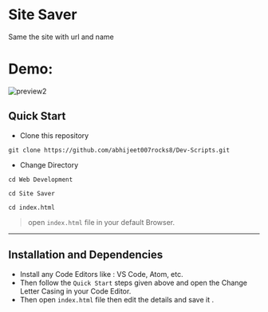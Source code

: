 # Site Saver

Same the site with url and name

# Demo:

![preview2](https://user-images.githubusercontent.com/72241207/171065732-a705d853-0aaa-4c8f-9416-3316b5811d18.gif)

## **Quick Start**
- Clone this repository

``` 
git clone https://github.com/abhijeet007rocks8/Dev-Scripts.git
```
- Change Directory

```
cd Web Development
```
```
cd Site Saver

```
```
cd index.html
```
> open ```index.html``` file in your default Browser.
---

## **Installation and Dependencies**
- Install any Code Editors like : VS Code, Atom, etc.
- Then follow the ```Quick Start``` steps given above and open the 
Change Letter Casing in your Code Editor.
- Then open ```index.html``` file then edit the details and save it .

